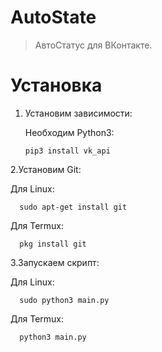 # AutoState
> АвтоСтатус для ВКонтакте. 

# Установка

1. Установим зависимости:

   Необходим Python3:
   
   
      ```pip3 install vk_api```
 

2.Установим Git:

  Для Linux:

      sudo apt-get install git
      
   Для Termux:

      pkg install git
      
3.Запускаем скрипт:

   Для Linux:
   
      sudo python3 main.py
      
      
   Для Termux:
   
      python3 main.py
      
   
   

